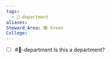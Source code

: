 ```yaml
---
tags:
  - 🏢-department
aliases: 
Steward_Area: 🟢 Green
College: 
---
```

- [ ] #🏢-department Is this a department?